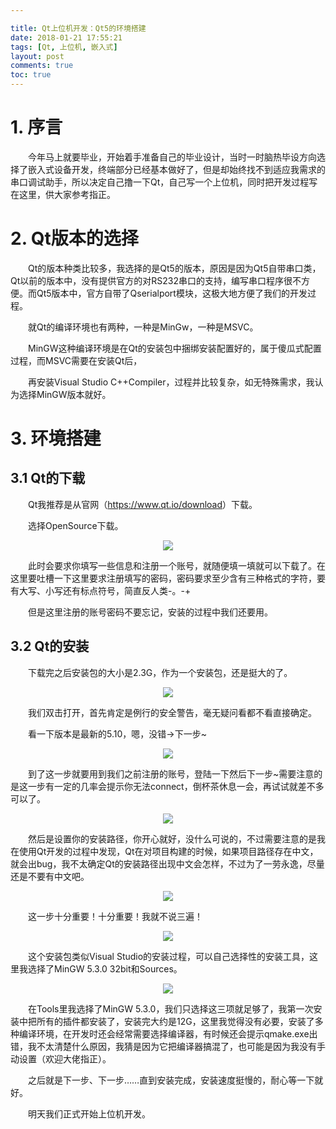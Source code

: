 ```yaml
---

title: Qt上位机开发：Qt5的环境搭建
date: 2018-01-21 17:55:21
tags: [Qt, 上位机, 嵌入式]
layout: post
comments: true
toc: true
---
```




# 1. 序言

&emsp;&emsp;今年马上就要毕业，开始着手准备自己的毕业设计，当时一时脑热毕设方向选择了嵌入式设备开发，终端部分已经基本做好了，但是却始终找不到适应我需求的串口调试助手，所以决定自己撸一下Qt，自己写一个上位机，同时把开发过程写在这里，供大家参考指正。

# 2. Qt版本的选择

&emsp;&emsp;Qt的版本种类比较多，我选择的是Qt5的版本，原因是因为Qt5自带串口类，Qt以前的版本中，没有提供官方的对RS232串口的支持，编写串口程序很不方便。而Qt5版本中，官方自带了Qserialport模块，这极大地方便了我们的开发过程。

&emsp;&emsp;就Qt的编译环境也有两种，一种是MinGw，一种是MSVC。

&emsp;&emsp;MinGW这种编译环境是在Qt的安装包中捆绑安装配置好的，属于傻瓜式配置过程，而MSVC需要在安装Qt后，

&emsp;&emsp;再安装Visual Studio C++Compiler，过程并比较复杂，如无特殊需求，我认为选择MinGW版本就好。



<!--more-->



# 3. 环境搭建

## 3.1 Qt的下载

&emsp;&emsp;Qt我推荐是从官网（<https://www.qt.io/download>）下载。

&emsp;&emsp;选择OpenSource下载。

<div align=center>
    <img src="/SerialPortPart1/image1.png">
</div>


&emsp;&emsp;此时会要求你填写一些信息和注册一个账号，就随便填一填就可以下载了。在这里要吐槽一下这里要求注册填写的密码，密码要求至少含有三种格式的字符，要有大写、小写还有标点符号，简直反人类-。-+

&emsp;&emsp;但是这里注册的账号密码不要忘记，安装的过程中我们还要用。

## 3.2 Qt的安装

&emsp;&emsp;下载完之后安装包的大小是2.3G，作为一个安装包，还是挺大的了。



<div align=center>
    <img src="/SerialPortPart1/image2.png">
</div>


&emsp;&emsp;我们双击打开，首先肯定是例行的安全警告，毫无疑问看都不看直接确定。

&emsp;&emsp;看一下版本是最新的5.10，嗯，没错->下一步~

 <div align=center>
    <img src="/SerialPortPart1/image3.png">
</div>

&emsp;&emsp;到了这一步就要用到我们之前注册的账号，登陆一下然后下一步~需要注意的是这一步有一定的几率会提示你无法connect，倒杯茶休息一会，再试试就差不多可以了。

<div align=center>
    <img src="/SerialPortPart1/image4.png">
</div>

&emsp;&emsp;然后是设置你的安装路径，你开心就好，没什么可说的，不过需要注意的是我在使用Qt开发的过程中发现，Qt在对项目构建的时候，如果项目路径存在中文，就会出bug，我不太确定Qt的安装路径出现中文会怎样，不过为了一劳永逸，尽量还是不要有中文吧。

<div align=center>
    <img src="/SerialPortPart1/image5.png">
</div>

&emsp;&emsp;这一步十分重要！十分重要！我就不说三遍！

<div align=center>
    <img src="/SerialPortPart1/image6.png">
</div>

&emsp;&emsp;这个安装包类似Visual Studio的安装过程，可以自己选择性的安装工具，这里我选择了MinGW 5.3.0 32bit和Sources。

<div align=center>
    <img src="/SerialPortPart1/image7.png">
</div>

&emsp;&emsp;在Tools里我选择了MinGW 5.3.0，我们只选择这三项就足够了，我第一次安装中把所有的插件都安装了，安装完大约是12G，这里我觉得没有必要，安装了多种编译环境，在开发时还会经常需要选择编译器，有时候还会提示qmake.exe出错，我不太清楚什么原因，我猜是因为它把编译器搞混了，也可能是因为我没有手动设置（欢迎大佬指正）。

&emsp;&emsp;之后就是下一步、下一步……直到安装完成，安装速度挺慢的，耐心等一下就好。

&emsp;&emsp;明天我们正式开始上位机开发。







